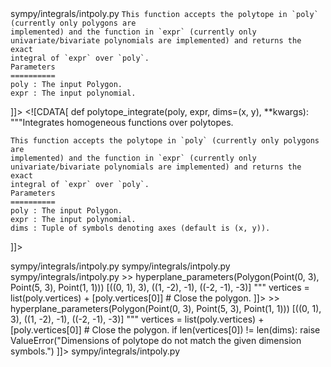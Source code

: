 <change>
<file change-number-for-this-file="1">sympy/integrals/intpoly.py</file>
<original line-count="14" no-ellipsis="true"><![CDATA[
def polytope_integrate(poly, expr, **kwargs):
    """Integrates homogeneous functions over polytopes.

    This function accepts the polytope in `poly` (currently only polygons are
    implemented) and the function in `expr` (currently only
    univariate/bivariate polynomials are implemented) and returns the exact
    integral of `expr` over `poly`.
    Parameters
    ==========
    poly : The input Polygon.
    expr : The input polynomial.
]]></original>
<modified no-ellipsis="true"><![CDATA[
def polytope_integrate(poly, expr, dims=(x, y), **kwargs):
    """Integrates homogeneous functions over polytopes.

    This function accepts the polytope in `poly` (currently only polygons are
    implemented) and the function in `expr` (currently only
    univariate/bivariate polynomials are implemented) and returns the exact
    integral of `expr` over `poly`.
    Parameters
    ==========
    poly : The input Polygon.
    expr : The input polynomial.
    dims : Tuple of symbols denoting axes (default is (x, y)).
]]></modified>
</change>

<change>
<file change-number-for-this-file="2">sympy/integrals/intpoly.py</file>
<original line-count="13" no-ellipsis="true"><![CDATA[
    if isinstance(poly, Polygon):
        # For Vertex Representation
        hp_params = hyperplane_parameters(poly)
        facets = poly.sides
    else:
        # For Hyperplane Representation
        plen = len(poly)
        intersections = [intersection(poly[(i - 1) % plen], poly[i])
                         for i in range(0, plen)]
        hp_params = poly
        lints = len(intersections)
        facets = [Segment2D(intersections[i], intersections[(i + 1) % lints])
                  for i in range(0, lints)]
]]></original>
<modified no-ellipsis="true"><![CDATA[
    if isinstance(poly, Polygon):
        # For Vertex Representation
        hp_params = hyperplane_parameters(poly, dims)
        facets = poly.sides
    else:
        # For Hyperplane Representation
        plen = len(poly)
        intersections = [intersection(poly[(i - 1) % plen], poly[i], dims)
                         for i in range(0, plen)]
        hp_params = poly
        lints = len(intersections)
        facets = [Segment2D(intersections[i], intersections[(i + 1) % lints])
                  for i in range(0, lints)]
]]></modified>
</change>

<change>
<file change-number-for-this-file="3">sympy/integrals/intpoly.py</file>
<original line-count="6" no-ellipsis="true"><![CDATA[
def hyperplane_parameters(poly):
    """A helper function to return the hyperplane parameters
    of which the facets of the polygon are a part of.
    Currently works for only 2-Polytopes.
    Parameters
]]></original>
<modified no-ellipsis="true"><![CDATA[
def hyperplane_parameters(poly, dims=(x, y)):
    """A helper function to return the hyperplane parameters
    of which the facets of the polygon are a part of.
    Currently works for only 2-Polytopes.
    Parameters
]]></modified>
</change>

<change>
<file change-number-for-this-file="4">sympy/integrals/intpoly.py</file>
<original line-count="6" no-ellipsis="true"><![CDATA[
Examples
========
>>> hyperplane_parameters(Polygon(Point(0, 3), Point(5, 3), Point(1, 1)))
[((0, 1), 3), ((1, -2), -1), ((-2, -1), -3)]
"""
vertices = list(poly.vertices) + [poly.vertices[0]]  # Close the polygon.
]]></original>
<modified no-ellipsis="true"><![CDATA[
Examples
========
>>> hyperplane_parameters(Polygon(Point(0, 3), Point(5, 3), Point(1, 1)))
[((0, 1), 3), ((1, -2), -1), ((-2, -1), -3)]
"""
vertices = list(poly.vertices) + [poly.vertices[0]]  # Close the polygon.
if len(vertices[0]) != len(dims):
    raise ValueError("Dimensions of polytope do not match the given dimension symbols.")
]]></modified>
</change>

<change>
<file change-number-for-this-file="5">sympy/integrals/intpoly.py</file>
<original line-count="6" no-ellipsis="true"><![CDATA[
def intersection(lineseg_1, lineseg_2):
    """Returns intersection between lines of which
    the input line segments are a part of.
    Note that this function is meant for use in integration_reduction
    and at that point in the calling function the lines denoted by the
    segments surely intersect within segment boundaries. Coincident lines
]]></original>
<modified no-ellipsis="true"><![CDATA[
def intersection(lineseg_1, lineseg_2, dims=(x, y)):
    """Returns intersection between lines of which
    the input line segments are a part of.
    Note that this function is meant for use in integration_reduction
    and at that point in the calling function the lines denoted by the
    segments surely intersect within segment boundaries. Coincident lines
]]></modified>
</change>
